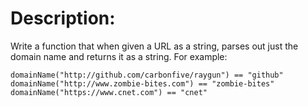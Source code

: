 # Description:
Write a function that when given a URL as a string, parses out just the domain name and returns it as a string. For example:

```
domainName("http://github.com/carbonfive/raygun") == "github" 
domainName("http://www.zombie-bites.com") == "zombie-bites"
domainName("https://www.cnet.com") == "cnet"
```